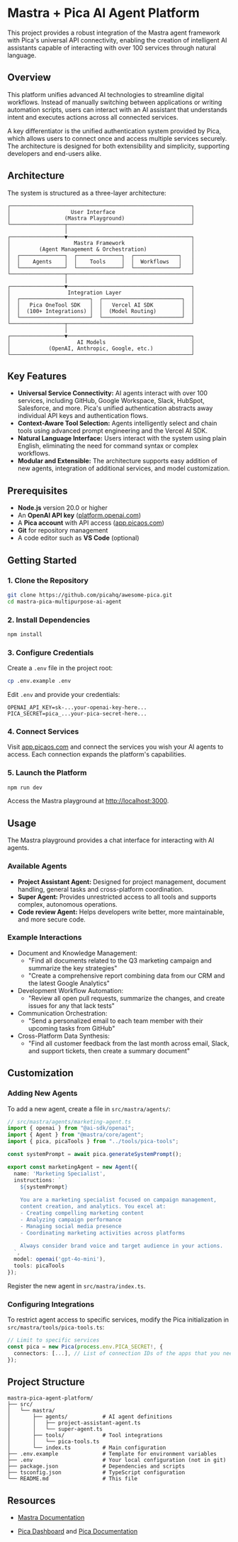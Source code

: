 # Mastra + Pica AI Agent Platform

This project provides a robust integration of the Mastra agent framework with Pica's universal API connectivity, enabling the creation of intelligent AI assistants capable of interacting with over 100 services through natural language.

## Overview

This platform unifies advanced AI technologies to streamline digital workflows. Instead of manually switching between applications or writing automation scripts, users can interact with an AI assistant that understands intent and executes actions across all connected services.

A key differentiator is the unified authentication system provided by Pica, which allows users to connect once and access multiple services securely. The architecture is designed for both extensibility and simplicity, supporting developers and end-users alike.

## Architecture

The system is structured as a three-layer architecture:

```
┌─────────────────────────────────────────────────────────┐
│                   User Interface                        │
│                 (Mastra Playground)                     │
└─────────────────┬───────────────────────────────────────┘
                  │
┌─────────────────▼───────────────────────────────────────┐
│                    Mastra Framework                     │
│         (Agent Management & Orchestration)              │
│  ┌──────────────┐  ┌──────────────┐  ┌──────────────┐   │
│  │    Agents    │  │    Tools     │  │  Workflows   │   │
│  └──────────────┘  └──────────────┘  └──────────────┘   │
└─────────────────┬───────────────────────────────────────┘
                  │
┌─────────────────▼───────────────────────────────────────┐
│                  Integration Layer                      │
│  ┌──────────────────────┐  ┌─────────────────────────┐  │
│  │   Pica OneTool SDK   │  │   Vercel AI SDK         │  │
│  │  (100+ Integrations) │  │  (Model Routing)        │  │
│  └──────────────────────┘  └─────────────────────────┘  │
└─────────────────┬───────────────────────────────────────┘
                  │
┌─────────────────▼───────────────────────────────────────┐
│                     AI Models                           │
│            (OpenAI, Anthropic, Google, etc.)            │
└─────────────────────────────────────────────────────────┘
```

## Key Features

- **Universal Service Connectivity:** AI agents interact with over 100 services, including GitHub, Google Workspace, Slack, HubSpot, Salesforce, and more. Pica's unified authentication abstracts away individual API keys and authentication flows.
- **Context-Aware Tool Selection:** Agents intelligently select and chain tools using advanced prompt engineering and the Vercel AI SDK.
- **Natural Language Interface:** Users interact with the system using plain English, eliminating the need for command syntax or complex workflows.
- **Modular and Extensible:** The architecture supports easy addition of new agents, integration of additional services, and model customization.

## Prerequisites

- **Node.js** version 20.0 or higher
- An **OpenAI API key** ([platform.openai.com](https://platform.openai.com))
- A **Pica account** with API access ([app.picaos.com](https://app.picaos.com))
- **Git** for repository management
- A code editor such as **VS Code** (optional)

## Getting Started

### 1. Clone the Repository

```bash
git clone https://github.com/picahq/awesome-pica.git
cd mastra-pica-multipurpose-ai-agent
```

### 2. Install Dependencies

```bash
npm install
```

### 3. Configure Credentials

Create a `.env` file in the project root:

```bash
cp .env.example .env
```

Edit `.env` and provide your credentials:

```env
OPENAI_API_KEY=sk-...your-openai-key-here...
PICA_SECRET=pica_...your-pica-secret-here...
```

### 4. Connect Services

Visit [app.picaos.com](https://app.picaos.com) and connect the services you wish your AI agents to access. Each connection expands the platform's capabilities.

### 5. Launch the Platform

```bash
npm run dev
```

Access the Mastra playground at [http://localhost:3000](http://localhost:3000).

## Usage

The Mastra playground provides a chat interface for interacting with AI agents.

### Available Agents

- **Project Assistant Agent:** Designed for project management, document handling, general tasks and cross-platform coordination.
- **Super Agent:** Provides unrestricted access to all tools and supports complex, autonomous operations.
- **Code review Agent:** Helps developers write better, more maintainable, and more secure code.

### Example Interactions

- Document and Knowledge Management:
  - "Find all documents related to the Q3 marketing campaign and summarize the key strategies"
  - "Create a comprehensive report combining data from our CRM and the latest Google Analytics"
- Development Workflow Automation:
  - "Review all open pull requests, summarize the changes, and create issues for any that lack tests"
- Communication Orchestration:
  - "Send a personalized email to each team member with their upcoming tasks from GitHub"
- Cross-Platform Data Synthesis:
  - "Find all customer feedback from the last month across email, Slack, and support tickets, then create a summary document"

## Customization

### Adding New Agents

To add a new agent, create a file in `src/mastra/agents/`:

```typescript
// src/mastra/agents/marketing-agent.ts
import { openai } from "@ai-sdk/openai";
import { Agent } from "@mastra/core/agent";
import { pica, picaTools } from "../tools/pica-tools";

const systemPrompt = await pica.generateSystemPrompt();

export const marketingAgent = new Agent({
  name: 'Marketing Specialist',
  instructions: `
    ${systemPrompt}
    
    You are a marketing specialist focused on campaign management,
    content creation, and analytics. You excel at:
    - Creating compelling marketing content
    - Analyzing campaign performance
    - Managing social media presence
    - Coordinating marketing activities across platforms
    
    Always consider brand voice and target audience in your actions.
  `,
  model: openai('gpt-4o-mini'),
  tools: picaTools
});
```

Register the new agent in `src/mastra/index.ts`.

### Configuring Integrations

To restrict agent access to specific services, modify the Pica initialization in `src/mastra/tools/pica-tools.ts`:

```typescript
// Limit to specific services
const pica = new Pica(process.env.PICA_SECRET!, {
  connectors: [...], // List of connection IDs of the apps that you need, collected from your Pica dashboard https://app.picaos.com/connections.
});
```

## Project Structure

```
mastra-pica-agent-platform/
├── src/
│   └── mastra/
│       ├── agents/           # AI agent definitions
│       │   ├── project-assistant-agent.ts
│       │   └── super-agent.ts
│       ├── tools/            # Tool integrations
│       │   └── pica-tools.ts
│       └── index.ts          # Main configuration
├── .env.example              # Template for environment variables
├── .env                      # Your local configuration (not in git)
├── package.json              # Dependencies and scripts
├── tsconfig.json             # TypeScript configuration
└── README.md                 # This file
```

## Resources

- [Mastra Documentation](https://mastra.ai/en/docs)

- [Pica Dashboard](https://app.picaos.com) and [Pica Documentation](https://docs.picaos.com/get-started/introduction)


